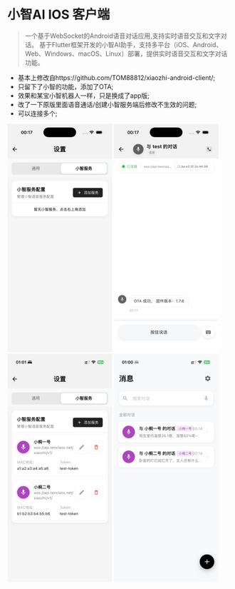 # 小智AI IOS 客户端

>一个基于WebSocket的Android语音对话应用,支持实时语音交互和文字对话。
>基于Flutter框架开发的小智AI助手，支持多平台（iOS、Android、Web、Windows、macOS、Linux）部署，提供实时语音交互和文字对话功能。


- 基本上修改自https://github.com/TOM88812/xiaozhi-android-client/;
- 只留下了小智的功能，添加了OTA;
- 效果和某宝小智机器人一样，只是换成了app版;
- 改了一下原版里面语音通话/创建小智服务端后修改不生效的问题;
- 可以连接多个;

<img src="./Simulator Screenshot - iPhone 16 Pro - 2025-07-14 at 00.17.05.png" style="zoom:50%">
<img src="./Simulator Screenshot - iPhone 16 Pro - 2025-07-14 at 00.17.32.png" style="zoom:50%">
<img src="./IMG_3611.PNG" style="zoom:50%">
<img src="./IMG_3610.PNG" style="zoom:50%">


